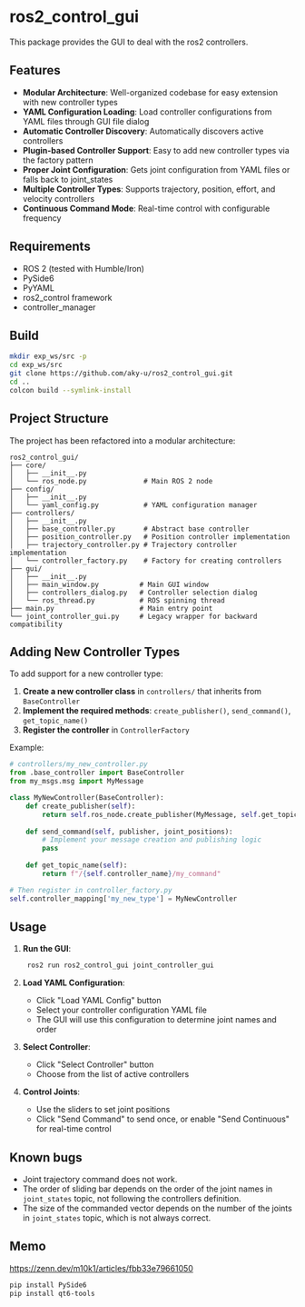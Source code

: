 # ros2_control_gui

This package provides the GUI to deal with the ros2 controllers.

## Features

- **Modular Architecture**: Well-organized codebase for easy extension with new controller types
- **YAML Configuration Loading**: Load controller configurations from YAML files through GUI file dialog
- **Automatic Controller Discovery**: Automatically discovers active controllers
- **Plugin-based Controller Support**: Easy to add new controller types via the factory pattern
- **Proper Joint Configuration**: Gets joint configuration from YAML files or falls back to joint_states
- **Multiple Controller Types**: Supports trajectory, position, effort, and velocity controllers
- **Continuous Command Mode**: Real-time control with configurable frequency

## Requirements

- ROS 2 (tested with Humble/Iron)
- PySide6
- PyYAML
- ros2_control framework
- controller_manager

## Build

```bash
mkdir exp_ws/src -p
cd exp_ws/src
git clone https://github.com/aky-u/ros2_control_gui.git
cd ..
colcon build --symlink-install
```

## Project Structure

The project has been refactored into a modular architecture:

```text
ros2_control_gui/
├── core/
│   ├── __init__.py
│   └── ros_node.py              # Main ROS 2 node
├── config/
│   ├── __init__.py
│   └── yaml_config.py           # YAML configuration manager
├── controllers/
│   ├── __init__.py
│   ├── base_controller.py       # Abstract base controller
│   ├── position_controller.py   # Position controller implementation
│   ├── trajectory_controller.py # Trajectory controller implementation
│   └── controller_factory.py    # Factory for creating controllers
├── gui/
│   ├── __init__.py
│   ├── main_window.py          # Main GUI window
│   ├── controllers_dialog.py   # Controller selection dialog
│   └── ros_thread.py           # ROS spinning thread
├── main.py                     # Main entry point
└── joint_controller_gui.py     # Legacy wrapper for backward compatibility
```

## Adding New Controller Types

To add support for a new controller type:

1. **Create a new controller class** in `controllers/` that inherits from `BaseController`
2. **Implement the required methods**: `create_publisher()`, `send_command()`, `get_topic_name()`
3. **Register the controller** in `ControllerFactory`

Example:

```python
# controllers/my_new_controller.py
from .base_controller import BaseController
from my_msgs.msg import MyMessage

class MyNewController(BaseController):
    def create_publisher(self):
        return self.ros_node.create_publisher(MyMessage, self.get_topic_name(), 10)
    
    def send_command(self, publisher, joint_positions):
        # Implement your message creation and publishing logic
        pass
    
    def get_topic_name(self):
        return f"/{self.controller_name}/my_command"

# Then register in controller_factory.py
self.controller_mapping['my_new_type'] = MyNewController
```

## Usage

1. **Run the GUI**:

   ```bash
    ros2 run ros2_control_gui joint_controller_gui
   ```

2. **Load YAML Configuration**:
   - Click "Load YAML Config" button
   - Select your controller configuration YAML file
   - The GUI will use this configuration to determine joint names and order

3. **Select Controller**:
   - Click "Select Controller" button
   - Choose from the list of active controllers

4. **Control Joints**:
   - Use the sliders to set joint positions
   - Click "Send Command" to send once, or enable "Send Continuous" for real-time control

## Known bugs

- Joint trajectory command does not work.
- The order of sliding bar depends on the order of the joint names in `joint_states` topic, not following the controllers definition.
- The size of the commanded vector depends on the number of the joints in `joint_states` topic, which is not always correct.

## Memo

<https://zenn.dev/m10k1/articles/fbb33e79661050>

```bash
pip install PySide6
pip install qt6-tools
```
